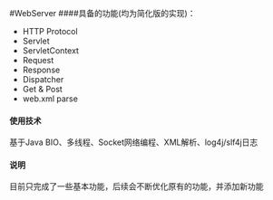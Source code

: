 #WebServer
####具备的功能(均为简化版的实现)：
- HTTP Protocol
- Servlet
- ServletContext
- Request
- Response
- Dispatcher
- Get & Post 
- web.xml parse

#### 使用技术
基于Java BIO、多线程、Socket网络编程、XML解析、log4j/slf4j日志

#### 说明
目前只完成了一些基本功能，后续会不断优化原有的功能，并添加新功能